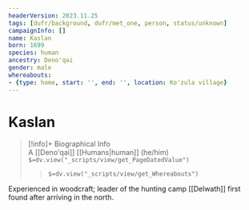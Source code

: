 ```yaml
---
headerVersion: 2023.11.25
tags: [dufr/background, dufr/met_one, person, status/unknown]
campaignInfo: []
name: Kaslan
born: 1699
species: human
ancestry: Deno'qai
gender: male
whereabouts:
- {type: home, start: '', end: '', location: Ko'zula village}
---
```

# Kaslan
>[!info]+ Biographical Info  
> A [[Deno'qai]] [[Humans|human]] (he/him)  
> `$=dv.view("_scripts/view/get_PageDatedValue")`  
>> `$=dv.view("_scripts/view/get_Whereabouts")`

Experienced in woodcraft; leader of the hunting camp [[Delwath]] first found after arriving in the north. 